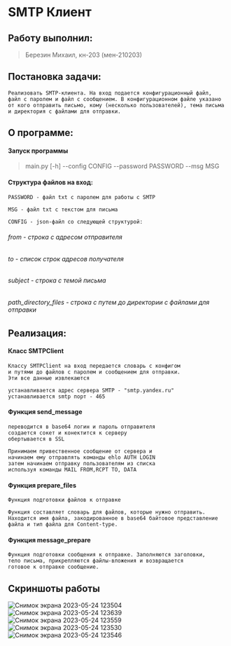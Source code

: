 # SMTP Клиент

## Работу выполнил:

> Березин Михаил, кн-203 (мен-210203)

## Постановка задачи:

```
Реализовать SMTP-клиента. На вход подается конфигурационный файл, 
файл с паролем и файл с сообщением. В конфигурационном файле указано
от кого отправить письмо, кому (несколько пользователей), тема письма
и директория с файлами для отправки.
```

## О программе:

#### Запуск программы

> main.py [-h] --config CONFIG --password PASSWORD --msg MSG

#### Структура файлов на вход:

```
PASSWORD - файл txt с паролем для работы с SMTP
```

```
MSG - файл txt с текстом для письма
```

```
CONFIG - json-файл со следующей структурой:
```

###### from - строка с адресом отправителя

###### to - список строк адресов получателя

###### subject - строка с темой письма

###### path_directory_files - строка с путем до директории с файлами для отправки

## Реализация:

#### Класс SMTPClient

```
Классу SMTPClient на вход передается словарь с конфигом
и путями до файлов с паролем и сообщением для отправки.
Эти все данные извлекаются

устанавливается адрес сервера SMTP - "smtp.yandex.ru"
устанавливается smtp порт - 465
```

#### Функция send_message

```
переводится в base64 логин и пароль отправителя
создается сокет и конектится к серверу
обертывается в SSL

Принимаем привественное сообщение от сервера и
начинаем ему отправлять команды ehlo AUTH LOGIN
затем начинаем отправку пользователям из списка
используя команды MAIL FROM,RCPT TO, DATA
```

#### Функция prepare_files

```
Функция подготовки файлов к отправке

Функция составляет словарь для файлов, которые нужно отправить.
Находится имя файла, закодированное в base64 байтовое представление 
файла и тип файла для Content-type.

```

#### Функция message_prepare

```
Функция подготовки сообщения к отправке. Заполняются заголовки,
тело письма, прикрепляются файлы-вложения и возвращается 
готовое к отправке сообщение.
```

## Скриншоты работы

![Снимок экрана 2023-05-24 123504](https://github.com/TheMLord/smtp_client/assets/113773994/1e29ab82-b10a-4821-bc0e-11e9927518aa)
![Снимок экрана 2023-05-24 123639](https://github.com/TheMLord/smtp_client/assets/113773994/58aa5b51-6bfb-4b83-a7a0-bda7572bf528)
![Снимок экрана 2023-05-24 123559](https://github.com/TheMLord/smtp_client/assets/113773994/385384f3-94b0-4976-b185-8493ff40010f)
![Снимок экрана 2023-05-24 123530](https://github.com/TheMLord/smtp_client/assets/113773994/c36c3f2a-71b3-4f62-9bfb-81837bb5ff32)
![Снимок экрана 2023-05-24 123546](https://github.com/TheMLord/smtp_client/assets/113773994/1bce932b-41ae-4355-ad3c-1f468948e63d)


